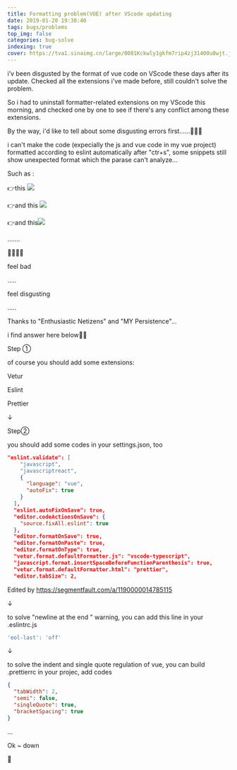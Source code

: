 ```yaml
---
title: Formatting problem(VUE) after VScode updating
date: 2019-01-20 19:38:40
tags: bugs/problems
top_img: false
categories: bug-solve
indexing: true
cover: https://tva1.sinaimg.cn/large/0081Kckwly1gkfm7rip4zj31400u0wjt.jpg
---
```


i’v been disgusted by the format of vue code on VScode these days after its update. Checked all the extensions i've made before, still couldn't solve the problem.

So i had to uninstall formatter-related extensions on my VScode this morning, and checked one by one to see if there's any conflict among these extensions.

By the way, i'd like to tell about some disgusting errors first......🤯🤯🤯

i can't make the code (expecially the js and vue code in my vue project) formatted according to eslint automatically after "ctr+s", some snippets still show unexpected format which the parase can't analyze...

Such as :

👉this ![](https://tva1.sinaimg.cn/large/007S8ZIlly1ghu0rcvw2vj309603ymx6.jpg)

👉and this <img src="https://tva1.sinaimg.cn/large/007S8ZIlly1ghu0tdsn9cj307j02c746.jpg"  />

👉and this![](https://tva1.sinaimg.cn/large/007S8ZIlly1ghu0vbxmj1j304i0433yf.jpg)

.......

🤢🤢🤢🤢

feel bad

.....

feel disgusting

.....

Thanks to "Enthusiastic Netizens" and "MY Persistence"...

i find answer here below🙏🙏

Step ①

of course you should add some extensions:

Vetur

Eslint

Prettier

↓

Step②

you should add some codes in your settings.json, too

```json
"eslint.validate": [
    "javascript",
    "javascriptreact",
    {
      "language": "vue",
      "autoFix": true
    }
  ],
  "eslint.autoFixOnSave": true,
  "editor.codeActionsOnSave": {
    "source.fixAll.eslint": true
  },
  "editor.formatOnSave": true,
  "editor.formatOnPaste": true,
  "editor.formatOnType": true,
  "vetur.format.defaultFormatter.js": "vscode-typescript",
  "javascript.format.insertSpaceBeforeFunctionParenthesis": true,
  "vetur.format.defaultFormatter.html": "prettier",
  "editor.tabSize": 2,
```

Edited by https://segmentfault.com/a/1190000014785115

↓

to solve "newline at the end " warning, you can add this line in your .eslintrc.js

```js
'eol-last': 'off'
```

↓

to solve the indent and single quote regulation of vue, you can build .prettierrc in your projec, add codes

```json
{
  "tabWidth": 2,
  "semi": false,
  "singleQuote": true,
  "bracketSpacing": true
}
```

...

Ok ~ down

💪
